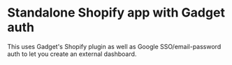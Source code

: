 # Standalone Shopify app with Gadget auth

This uses Gadget's Shopify plugin as well as Google SSO/email-password auth to let you create an external dashboard.
